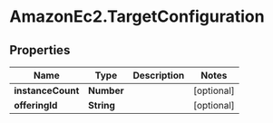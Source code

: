 # AmazonEc2.TargetConfiguration

## Properties

Name | Type | Description | Notes
------------ | ------------- | ------------- | -------------
**instanceCount** | **Number** |  | [optional] 
**offeringId** | **String** |  | [optional] 


